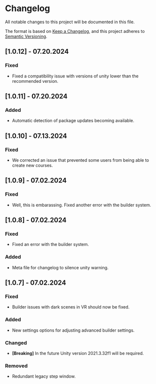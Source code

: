 # Changelog
All notable changes to this project will be documented in this file.

The format is based on [Keep a Changelog](https://keepachangelog.com/en/1.0.0/),
and this project adheres to [Semantic Versioning](https://semver.org/spec/v2.0.0.html).

## [1.0.12] - 07.20.2024
### Fixed
- Fixed a compatibility issue with versions of unity lower than the recommended version.

## [1.0.11] - 07.20.2024
### Added
- Automatic detection of package updates becoming available.

## [1.0.10] - 07.13.2024
### Fixed
- We corrected an issue that prevented some users from being able to create new courses.

## [1.0.9] - 07.02.2024
### Fixed
- Well, this is embarassing. Fixed another error with the builder system.

## [1.0.8] - 07.02.2024
### Fixed
- Fixed an error with the builder system.
### Added
- Meta file for changelog to silence unity warning.

## [1.0.7] - 07.02.2024
### Fixed
- Builder issues with dark scenes in VR should now be fixed.
### Added
- New settings options for adjusting advanced builder settings.
### Changed
- **[Breaking]** In the future Unity version 2021.3.32f1 will be required.
### Removed
- Redundant legacy step window.
